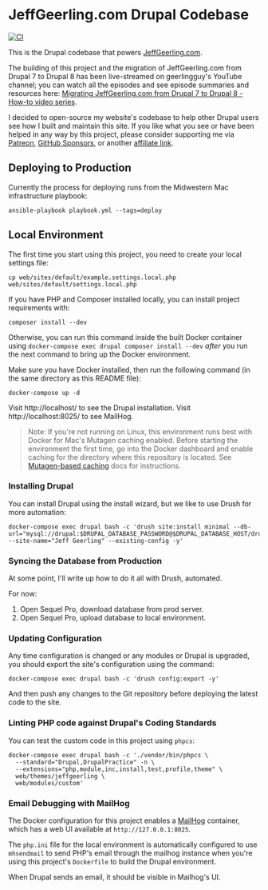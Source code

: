 # JeffGeerling.com Drupal Codebase

[![CI](https://github.com/geerlingguy/jeffgeerling-com/workflows/CI/badge.svg?branch=master&event=push)](https://github.com/geerlingguy/jeffgeerling-com/actions?query=workflow%3ACI)

This is the Drupal codebase that powers [JeffGeerling.com](https://www.jeffgeerling.com).

The building of this project and the migration of JeffGeerling.com from Drupal 7 to Drupal 8 has been live-streamed on geerlingguy's YouTube channel; you can watch all the episodes and see episode summaries and resources here: [Migrating JeffGeerling.com from Drupal 7 to Drupal 8 - How-to video series](https://www.jeffgeerling.com/blog/2020/migrating-jeffgeerlingcom-drupal-7-drupal-8-how-video-series).

I decided to open-source my website's codebase to help other Drupal users see how I built and maintain this site. If you like what you see or have been helped in any way by this project, please consider supporting me via [Patreon](https://www.patreon.com/geerlingguy), [GitHub Sponsors](https://github.com/sponsors/geerlingguy), or another [affiliate link](https://www.jeffgeerling.com/affiliates).

## Deploying to Production

Currently the process for deploying runs from the Midwestern Mac infrastructure playbook:

    ansible-playbook playbook.yml --tags=deploy

## Local Environment

The first time you start using this project, you need to create your local settings file:

    cp web/sites/default/example.settings.local.php web/sites/default/settings.local.php

If you have PHP and Composer installed locally, you can install project requirements with:

    composer install --dev

Otherwise, you can run this command inside the built Docker container using `docker-compose exec drupal composer install --dev` _after_ you run the next command to bring up the Docker environment.

Make sure you have Docker installed, then run the following command (in the same directory as this README file):

    docker-compose up -d

Visit http://localhost/ to see the Drupal installation. Visit http://localhost:8025/ to see MailHog.

> Note: If you're not running on Linux, this environment runs best with Docker for Mac's Mutagen caching enabled. Before starting the environment the first time, go into the Docker dashboard and enable caching for the directory where this repository is located. See [Mutagen-based caching](https://docs.docker.com/docker-for-mac/mutagen-caching/) docs for instructions.

### Installing Drupal

You can install Drupal using the install wizard, but we like to use Drush for more automation:

    docker-compose exec drupal bash -c 'drush site:install minimal --db-url="mysql://drupal:$DRUPAL_DATABASE_PASSWORD@$DRUPAL_DATABASE_HOST/drupal" --site-name="Jeff Geerling" --existing-config -y'

### Syncing the Database from Production

At some point, I'll write up how to do it all with Drush, automated.

For now:

  1. Open Sequel Pro, download database from prod server.
  2. Open Sequel Pro, upload database to local environment.

### Updating Configuration

Any time configuration is changed or any modules or Drupal is upgraded, you should export the site's configuration using the command:

    docker-compose exec drupal bash -c 'drush config:export -y'

And then push any changes to the Git repository before deploying the latest code to the site.

### Linting PHP code against Drupal's Coding Standards

You can test the custom code in this project using `phpcs`:

    docker-compose exec drupal bash -c './vendor/bin/phpcs \
      --standard="Drupal,DrupalPractice" -n \
      --extensions="php,module,inc,install,test,profile,theme" \
      web/themes/jeffgeerling \
      web/modules/custom'

### Email Debugging with MailHog

The Docker configuration for this project enables a [MailHog](https://github.com/mailhog/MailHog) container, which has a web UI available at `http://127.0.0.1:8025`.

The `php.ini` file for the local environment is automatically configured to use `mhsendmail` to send PHP's email through the mailhog instance when you're using this project's `Dockerfile` to build the Drupal environment.

When Drupal sends an email, it should be visible in Mailhog's UI.
